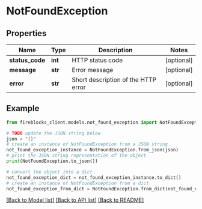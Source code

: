 # NotFoundException


## Properties

Name | Type | Description | Notes
------------ | ------------- | ------------- | -------------
**status_code** | **int** | HTTP status code | [optional] 
**message** | **str** | Error message | [optional] 
**error** | **str** | Short description of the HTTP error | [optional] 

## Example

```python
from fireblocks_client.models.not_found_exception import NotFoundException

# TODO update the JSON string below
json = "{}"
# create an instance of NotFoundException from a JSON string
not_found_exception_instance = NotFoundException.from_json(json)
# print the JSON string representation of the object
print(NotFoundException.to_json())

# convert the object into a dict
not_found_exception_dict = not_found_exception_instance.to_dict()
# create an instance of NotFoundException from a dict
not_found_exception_from_dict = NotFoundException.from_dict(not_found_exception_dict)
```
[[Back to Model list]](../README.md#documentation-for-models) [[Back to API list]](../README.md#documentation-for-api-endpoints) [[Back to README]](../README.md)


